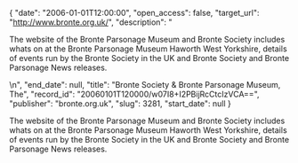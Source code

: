 {
  "date": "2006-01-01T12:00:00", 
  "open_access": false, 
  "target_url": "http://www.bronte.org.uk/", 
  "description": "<p>The website of the Bronte Parsonage Museum and Bronte Society includes whats on at the Bronte Parsonage Museum Haworth West Yorkshire, details of events run by the Bronte Society in the UK and Bronte Society and Bronte Parsonage News releases.</p>\n", 
  "end_date": null, 
  "title": "Bronte Society & Bronte Parsonage Museum, The", 
  "record_id": "20060101T120000/w07I8+I2PBijRcCtcIzVCA==", 
  "publisher": "bronte.org.uk", 
  "slug": 3281, 
  "start_date": null
}

<p>The website of the Bronte Parsonage Museum and Bronte Society includes whats on at the Bronte Parsonage Museum Haworth West Yorkshire, details of events run by the Bronte Society in the UK and Bronte Society and Bronte Parsonage News releases.</p>
